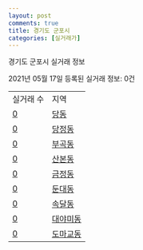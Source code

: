 ```yaml
---
layout: post
comments: true
title: 경기도 군포시
categories: [실거래가]
---
```


경기도 군포시 실거래 정보

2021년 05월 17일 등록된 실거래 정보: 0건


<table>
  <tr>
    <td>실거래 수</td>
    <td>지역</td>
  </tr>

  
  <tr>
    <td><a href="4141010100.html">0</a></td>
    <td><a href="4141010100.html">당동</a></td>
  </tr>
    

  <tr>
    <td><a href="4141010200.html">0</a></td>
    <td><a href="4141010200.html">당정동</a></td>
  </tr>
    

  <tr>
    <td><a href="4141010300.html">0</a></td>
    <td><a href="4141010300.html">부곡동</a></td>
  </tr>
    

  <tr>
    <td><a href="4141010400.html">0</a></td>
    <td><a href="4141010400.html">산본동</a></td>
  </tr>
    

  <tr>
    <td><a href="4141010500.html">0</a></td>
    <td><a href="4141010500.html">금정동</a></td>
  </tr>
    

  <tr>
    <td><a href="4141010600.html">0</a></td>
    <td><a href="4141010600.html">둔대동</a></td>
  </tr>
    

  <tr>
    <td><a href="4141010700.html">0</a></td>
    <td><a href="4141010700.html">속달동</a></td>
  </tr>
    

  <tr>
    <td><a href="4141010800.html">0</a></td>
    <td><a href="4141010800.html">대야미동</a></td>
  </tr>
    

  <tr>
    <td><a href="4141010900.html">0</a></td>
    <td><a href="4141010900.html">도마교동</a></td>
  </tr>
    


</table>
    